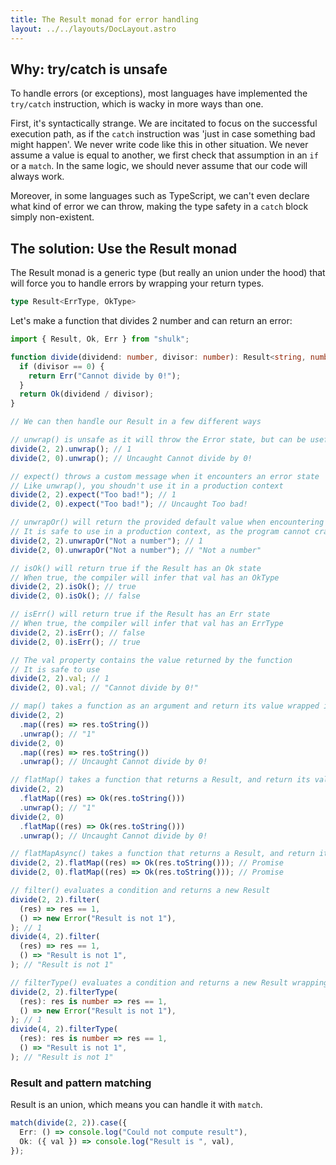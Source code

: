 ```yaml
---
title: The Result monad for error handling
layout: ../../layouts/DocLayout.astro
---
```


## Why: try/catch is unsafe

To handle errors (or exceptions), most languages have implemented the `try/catch` instruction, which is wacky in more ways than one.

First, it's syntactically strange. We are incitated to focus on the successful execution path, as if the `catch` instruction was 'just in case something bad might happen'.
We never write code like this in other situation. We never assume a value is equal to another, we first check that assumption in an `if` or a `match`. In the same logic, we should never assume that our code will always work.

Moreover, in some languages such as TypeScript, we can't even declare what kind of error we can throw, making the type safety in a `catch` block simply non-existent.

## The solution: Use the Result monad

The Result monad is a generic type (but really an union under the hood) that will force you to handle errors by wrapping your return types.

```ts
type Result<ErrType, OkType>
```

Let's make a function that divides 2 number and can return an error:

```ts
import { Result, Ok, Err } from "shulk";

function divide(dividend: number, divisor: number): Result<string, number> {
  if (divisor == 0) {
    return Err("Cannot divide by 0!");
  }
  return Ok(dividend / divisor);
}

// We can then handle our Result in a few different ways

// unwrap() is unsafe as it will throw the Error state, but can be useful for prototyping
divide(2, 2).unwrap(); // 1
divide(2, 0).unwrap(); // Uncaught Cannot divide by 0!

// expect() throws a custom message when it encounters an error state
// Like unwrap(), you shoudn't use it in a production context
divide(2, 2).expect("Too bad!"); // 1
divide(2, 0).expect("Too bad!"); // Uncaught Too bad!

// unwrapOr() will return the provided default value when encountering an error state
// It is safe to use in a production context, as the program cannot crash
divide(2, 2).unwrapOr("Not a number"); // 1
divide(2, 0).unwrapOr("Not a number"); // "Not a number"

// isOk() will return true if the Result has an Ok state
// When true, the compiler will infer that val has an OkType
divide(2, 2).isOk(); // true
divide(2, 0).isOk(); // false

// isErr() will return true if the Result has an Err state
// When true, the compiler will infer that val has an ErrType
divide(2, 2).isErr(); // false
divide(2, 0).isErr(); // true

// The val property contains the value returned by the function
// It is safe to use
divide(2, 2).val; // 1
divide(2, 0).val; // "Cannot divide by 0!"

// map() takes a function as an argument and return its value wrapped in an Ok state, or an Err state
divide(2, 2)
  .map((res) => res.toString())
  .unwrap(); // "1"
divide(2, 0)
  .map((res) => res.toString())
  .unwrap(); // Uncaught Cannot divide by 0!

// flatMap() takes a function that returns a Result, and return its value
divide(2, 2)
  .flatMap((res) => Ok(res.toString()))
  .unwrap(); // "1"
divide(2, 0)
  .flatMap((res) => Ok(res.toString()))
  .unwrap(); // Uncaught Cannot divide by 0!

// flatMapAsync() takes a function that returns a Result, and return its value in a Promise
divide(2, 2).flatMap((res) => Ok(res.toString())); // Promise
divide(2, 0).flatMap((res) => Ok(res.toString())); // Promise

// filter() evaluates a condition and returns a new Result
divide(2, 2).filter(
  (res) => res == 1,
  () => new Error("Result is not 1"),
); // 1
divide(4, 2).filter(
  (res) => res == 1,
  () => "Result is not 1",
); // "Result is not 1"

// filterType() evaluates a condition and returns a new Result wrapping the new type
divide(2, 2).filterType(
  (res): res is number => res == 1,
  () => new Error("Result is not 1"),
); // 1
divide(4, 2).filterType(
  (res): res is number => res == 1,
  () => "Result is not 1",
); // "Result is not 1"
```

### Result and pattern matching

Result is an union, which means you can handle it with `match`.

```ts
match(divide(2, 2)).case({
  Err: () => console.log("Could not compute result"),
  Ok: ({ val }) => console.log("Result is ", val),
});
```
